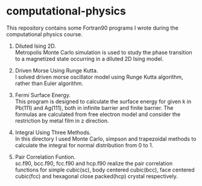 # computational-physics

This repository contains some Fortran90 programs I wrote during the computational physics course.

1. Diluted Ising 2D.      
   Metropolis Monte Carlo simulation is used to study the phase transition to a magnetized state occurring in a diluted 2D Ising model.

2. Driven Morse Using Runge Kutta.       
   I solved driven morse oscillator model using Runge Kutta algorithm, rather than Euler algorithm.

3. Fermi Surface Energy.      
   This program is designed to calculate the surface energy for given k in Pb(111) and Ag(111), both in infinite barrier and finite barrier. The formulas are calculated from free electron model and consider the restriction by metal film in z direction.

4. Integral Using Three Methods.     
   In this directory I used Monte Carlo, simpson and trapezoidal methods to calculate the integral for normal distribution from 0 to 1.

5. Pair Correlation Funtion.      
   sc.f90, bcc.f90, fcc.f90 and hcp.f90 realize the pair correlation functions for simple cubic(sc), body centered cubic(bcc), face centered cubic(fcc) and hexagonal close packed(hcp) crystal respectively.
   

